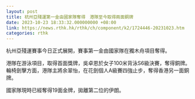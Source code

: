 ```yaml
---
layout: post
title: 杭州亞殘運第一金由國家隊奪得　港隊至今取得兩面銅牌
date: 2023-10-23 18:33:32.000000000 +08:00
link: https://news.rthk.hk/rthk/ch/component/k2/1724446-20231023.htm
categories: rthk
---
```


杭州亞殘運賽事今日正式展開，賽事第一金由國家隊在獨木舟項目奪得。

港隊在游泳項目，取得首面獎牌，吳卓恩於女子100米背泳S6級決賽，奪得銅牌。輪椅劍擊方面，港隊主將余翠怡，在花劍個人A級賽四強止步，奪得香港另一面銅牌。

國家隊現時已經奪得19面金牌，拋離第二位的伊朗。
